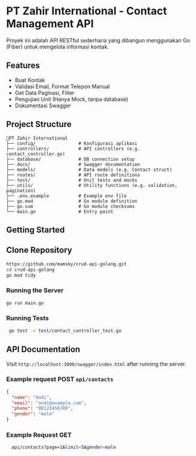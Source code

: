 # PT Zahir International - Contact Management API

Proyek ini adalah API RESTful sederhana yang dibangun menggunakan Go (Fiber) untuk mengelola informasi kontak.

## Features

- Buat Kontak
- Validasi Email, Format Telepon Manual
- Get Data Paginasi, Filter
- Pengujian Unit (Hanya Mock, tanpa database)
- Dokumentasi Swagger

## Project Structure

```
📁PT Zahir International
├── config/                # Konfigurasi aplikasi
├── controllers/           # API controllers (e.g. contact_controller.go)
├── database/              # DB connection setup
├── docs/                  # Swagger documentation
├── models/                # Data models (e.g. Contact struct)
├── routes/                # API route definitions
├── test/                  # Unit tests and mocks
├── utils/                 # Utility functions (e.g. validation, pagination)
├── .env.example           # Example env file
├── go.mod                 # Go module definition
├── go.sum                 # Go module checksums
└── main.go                # Entry point
```

## Getting Started

## Clone Repository

```bash
https://github.com/mamsky/crud-api-golang.git
cd crud-api-golang
go mod tidy
```

### Running the Server

```bash
go run main.go
```

### Running Tests

```bash
 go test -v test/contact_controller_test.go
```

## API Documentation

Visit `http://localhost:3000/swagger/index.html` after running the server.

### Example request POST `api/contacts`

```json
{
  "name": "Andi",
  "email": "andi@example.com",
  "phone": "08123456789",
  "gender": "male"
}
```

### Example Request GET

```bash
  api/contacts?page=1&limit=5&gender=male
```
